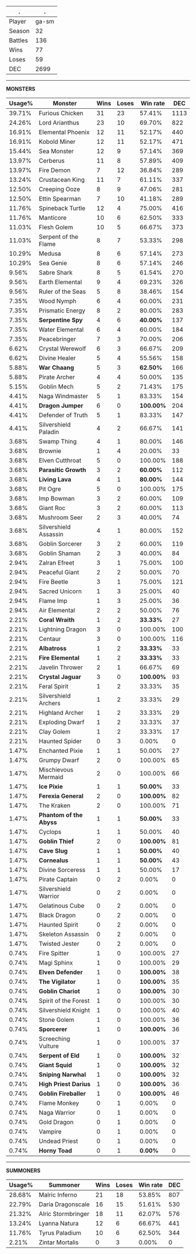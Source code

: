 .|.
|-|-
Player|ga-sm
Season|32
Battles|136
Wins|77
Loses|59
DEC|2699

---
**MONSTERS**

Usage%|Monster|Wins|Loses|Win rate|DEC|
-|-|-|-|-|-|
39.71%|Furious Chicken|31|23|57.41%|1113|
24.26%|Lord Arianthus|23|10|69.70%|822|
16.91%|Elemental Phoenix|12|11|52.17%|440|
16.91%|Kobold Miner|12|11|52.17%|471|
15.44%|Sea Monster|12|9|57.14%|369|
13.97%|Cerberus|11|8|57.89%|409|
13.97%|Fire Demon|7|12|36.84%|289|
13.24%|Crustacean King|11|7|61.11%|337|
12.50%|Creeping Ooze|8|9|47.06%|281|
12.50%|Ettin Spearman|7|10|41.18%|289|
11.76%|Spineback Turtle|12|4|75.00%|416|
11.76%|Manticore|10|6|62.50%|333|
11.03%|Flesh Golem|10|5|66.67%|373|
11.03%|Serpent of the Flame|8|7|53.33%|298|
10.29%|Medusa|8|6|57.14%|273|
10.29%|Sea Genie|8|6|57.14%|246|
9.56%|Sabre Shark|8|5|61.54%|270|
9.56%|Earth Elemental|9|4|69.23%|326|
9.56%|Ruler of the Seas|5|8|38.46%|154|
7.35%|Wood Nymph|6|4|60.00%|231|
7.35%|Prismatic Energy|8|2|80.00%|283|
7.35%|**Serpentine Spy**|4|6|**40.00%**|137|
7.35%|Water Elemental|6|4|60.00%|184|
7.35%|Peacebringer|7|3|70.00%|206|
6.62%|Crystal Werewolf|6|3|66.67%|209|
6.62%|Divine Healer|5|4|55.56%|158|
5.88%|**War Chaang**|5|3|**62.50%**|166|
5.88%|Pirate Archer|4|4|50.00%|135|
5.15%|Goblin Mech|5|2|71.43%|175|
4.41%|Naga Windmaster|5|1|83.33%|154|
4.41%|**Dragon Jumper**|6|0|**100.00%**|204|
4.41%|Defender of Truth|5|1|83.33%|147|
4.41%|Silvershield Paladin|4|2|66.67%|141|
3.68%|Swamp Thing|4|1|80.00%|146|
3.68%|Brownie|1|4|20.00%|33|
3.68%|Elven Cutthroat|5|0|100.00%|188|
3.68%|**Parasitic Growth**|3|2|**60.00%**|112|
3.68%|**Living Lava**|4|1|**80.00%**|144|
3.68%|Pit Ogre|5|0|100.00%|175|
3.68%|Imp Bowman|3|2|60.00%|109|
3.68%|Giant Roc|3|2|60.00%|113|
3.68%|Mushroom Seer|2|3|40.00%|74|
3.68%|Silvershield Assassin|4|1|80.00%|152|
3.68%|Goblin Sorcerer|3|2|60.00%|119|
3.68%|Goblin Shaman|2|3|40.00%|84|
2.94%|Zalran Efreet|3|1|75.00%|100|
2.94%|Peaceful Giant|2|2|50.00%|70|
2.94%|Fire Beetle|3|1|75.00%|121|
2.94%|Sacred Unicorn|1|3|25.00%|40|
2.94%|Flame Imp|1|3|25.00%|36|
2.94%|Air Elemental|2|2|50.00%|76|
2.21%|**Coral Wraith**|1|2|**33.33%**|27|
2.21%|Lightning Dragon|3|0|100.00%|100|
2.21%|Centaur|3|0|100.00%|116|
2.21%|**Albatross**|1|2|**33.33%**|33|
2.21%|**Fire Elemental**|1|2|**33.33%**|33|
2.21%|Javelin Thrower|2|1|66.67%|69|
2.21%|**Crystal Jaguar**|3|0|**100.00%**|93|
2.21%|Feral Spirit|1|2|33.33%|35|
2.21%|Silvershield Archers|1|2|33.33%|29|
2.21%|Highland Archer|1|2|33.33%|29|
2.21%|Exploding Dwarf|1|2|33.33%|37|
2.21%|Clay Golem|1|2|33.33%|17|
2.21%|Haunted Spider|0|3|0.00%|0|
1.47%|Enchanted Pixie|1|1|50.00%|27|
1.47%|Grumpy Dwarf|2|0|100.00%|65|
1.47%|Mischievous Mermaid|2|0|100.00%|66|
1.47%|**Ice Pixie**|1|1|**50.00%**|33|
1.47%|**Ferexia General**|2|0|**100.00%**|82|
1.47%|The Kraken|2|0|100.00%|71|
1.47%|**Phantom of the Abyss**|1|1|**50.00%**|33|
1.47%|Cyclops|1|1|50.00%|40|
1.47%|**Goblin Thief**|2|0|**100.00%**|81|
1.47%|**Cave Slug**|1|1|**50.00%**|40|
1.47%|**Cornealus**|1|1|**50.00%**|43|
1.47%|Divine Sorceress|1|1|50.00%|17|
1.47%|Pirate Captain|0|2|0.00%|0|
1.47%|Silvershield Warrior|0|2|0.00%|0|
1.47%|Gelatinous Cube|0|2|0.00%|0|
1.47%|Black Dragon|0|2|0.00%|0|
1.47%|Haunted Spirit|0|2|0.00%|0|
1.47%|Skeleton Assassin|0|2|0.00%|0|
1.47%|Twisted Jester|0|2|0.00%|0|
0.74%|Fire Spitter|1|0|100.00%|27|
0.74%|Magi Sphinx|1|0|100.00%|29|
0.74%|**Elven Defender**|1|0|**100.00%**|38|
0.74%|**The Vigilator**|1|0|**100.00%**|35|
0.74%|**Goblin Chariot**|1|0|**100.00%**|30|
0.74%|Spirit of the Forest|1|0|100.00%|30|
0.74%|Silvershield Knight|1|0|100.00%|40|
0.74%|Stone Golem|1|0|100.00%|36|
0.74%|**Sporcerer**|1|0|**100.00%**|36|
0.74%|Screeching Vulture|1|0|100.00%|37|
0.74%|**Serpent of Eld**|1|0|**100.00%**|32|
0.74%|**Giant Squid**|1|0|**100.00%**|32|
0.74%|**Sniping Narwhal**|1|0|**100.00%**|32|
0.74%|**High Priest Darius**|1|0|**100.00%**|36|
0.74%|**Goblin Fireballer**|1|0|**100.00%**|46|
0.74%|Flame Monkey|0|1|0.00%|0|
0.74%|Naga Warrior|0|1|0.00%|0|
0.74%|Gold Dragon|0|1|0.00%|0|
0.74%|Vampire|0|1|0.00%|0|
0.74%|Undead Priest|0|1|0.00%|0|
0.74%|**Horny Toad**|0|1|**0.00%**|0|

---
**SUMMONERS**

Usage%|Summoner|Wins|Loses|Win rate|DEC|
-|-|-|-|-|-|
28.68%|Malric Inferno|21|18|53.85%|807|
22.79%|Daria Dragonscale|16|15|51.61%|530|
21.32%|Alric Stormbringer|18|11|62.07%|576|
13.24%|Lyanna Natura|12|6|66.67%|441|
11.76%|Tyrus Paladium|10|6|62.50%|344|
2.21%|Zintar Mortalis|0|3|0.00%|0|
